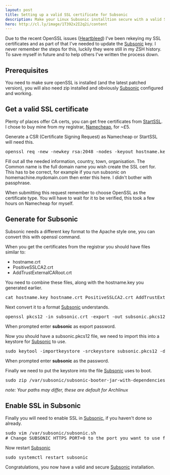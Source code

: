 ```yaml
---
layout: post
title: Setting up a valid SSL certificate for Subsonic
description: Make your Linux Subsonic installtion secure with a valid SSL certificate.
hero: http://cl.ly/image/1T392x2I2q2i/content
---
```


Due to the recent OpenSSL issues ([Heartbleed][heartbleed]) I've been rekeying my
SSL certificates and as part of that I've needed to update the [Subsonic][subsonic]
key. I never remember the steps for this, luckily they were still in my ZSH
history. To save myself in future and to help others I've written the
process down.

## Prerequisites

You need to make sure openSSL is installed (and the latest patched version), you
will also need zip installed and obviously [Subsonic][subsonic] configured and working.

## Get a valid SSL certificate

Plenty of places offer CA certs, you can get free certificates from
[StartSSL][startssl]. I chose to buy mine from my registrar,
[Namecheap][namecheap], for ~£5.

Generate a CSR (Certificate Signing Request) as Namecheap or StartSSL will need this.

<pre>
openssl req -new -newkey rsa:2048 -nodes -keyout hostname.key -out hostname.csr
</pre>

Fill out all the needed information, country, town, organisation. The Common
name is the full domain name you wish create the SSL cert for. This has to be
correct, for example if you run subsonic on homemachine.mydomain.com then enter
this here. I didn't bother with passphrase.

When submitting this request remember to choose OpenSSL as the certificate type.
You will have to wait for it to be verified, this took a few hours on Namecheap
for myself.

## Generate for Subsonic

Subsonic needs a different key format to the Apache style one, you can convert
this with openssl command.

When you get the certificates from the registrar you should have files similar
to:

- hostname.crt
- PositiveSSLCA2.crt
- AddTrustExternalCARoot.crt

You need to combine these files, along with the hostname.key you generated
earlier.

<pre>
cat hostname.key hostname.crt PositiveSSLCA2.crt AddTrustExternalCARoot.crt > subsonic.crt
</pre>

Next convert it to a format [Subsonic][subsonic] understands.

<pre>
openssl pkcs12 -in subsonic.crt -export -out subsonic.pkcs12
</pre>

When prompted enter __subsonic__ as export password.

Now you should have a subsonic.pkcs12 file, we need to import this into a
keystore for [Subsonic][subsonic] to use.

<pre>
sudo keytool -importkeystore -srckeystore subsonic.pkcs12 -destkeystore subsonic.keystore -srcstoretype PKCS12 -srcstorepass subsonic -srcalias 1 -destalias subsonic
</pre>

When prompted enter __subsonic__ as the password.

Finally we need to put the keystore into the file [Subsonic][subsonic] uses to
boot.

<pre>
sudo zip /var/subsonic/subsonic-booter-jar-with-dependencies.jar subsonic.keystore
</pre>

_note: Your paths may differ, these are default for Archlinux_

## Enable SSL in Subsonic

Finally you will need to enable SSL in [Subsonic][subsonic], if you haven't done so already.

<pre>
sudo vim /var/subsonic/subsonic.sh
# Change SUBSONIC_HTTPS_PORT=0 to the port you want to use for SSL.
</pre>

Now restart [Subsonic][subsonic]

<pre>
sudo systemctl restart subsonic
</pre>


Congratulations, you now have a valid and secure [Subsonic][subsonic]
installation.

[heartbleed]: http://heartbleed.com
[subsonic]: http://subsonic.org
[startssl]: http://www.startssl.com
[namecheap]: http://namecheap.com
